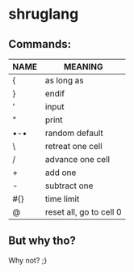 # shruglang
## Commands:
| NAME | MEANING |
|---|---|
| {         | as long as |
| }         | endif |
| '         | input |
| "         | print |
| •-•        | random default |
| \         | retreat one cell |
| /         | advance one cell |
| +         | add one |
| -         | subtract one |
| #{} | time limit | between curly brackets goes the instructions (only + -) to an amount of time|
| @         | reset all, go to cell 0 |

## But why tho?
Why not? ;}
